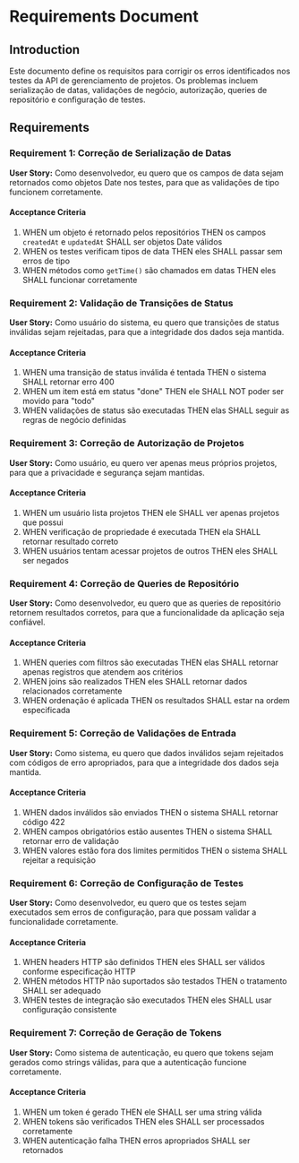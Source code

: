 # Requirements Document

## Introduction

Este documento define os requisitos para corrigir os erros identificados nos testes da API de gerenciamento de projetos. Os problemas incluem serialização de datas, validações de negócio, autorização, queries de repositório e configuração de testes.

## Requirements

### Requirement 1: Correção de Serialização de Datas

**User Story:** Como desenvolvedor, eu quero que os campos de data sejam retornados como objetos Date nos testes, para que as validações de tipo funcionem corretamente.

#### Acceptance Criteria

1. WHEN um objeto é retornado pelos repositórios THEN os campos `createdAt` e `updatedAt` SHALL ser objetos Date válidos
2. WHEN os testes verificam tipos de data THEN eles SHALL passar sem erros de tipo
3. WHEN métodos como `getTime()` são chamados em datas THEN eles SHALL funcionar corretamente

### Requirement 2: Validação de Transições de Status

**User Story:** Como usuário do sistema, eu quero que transições de status inválidas sejam rejeitadas, para que a integridade dos dados seja mantida.

#### Acceptance Criteria

1. WHEN uma transição de status inválida é tentada THEN o sistema SHALL retornar erro 400
2. WHEN um item está em status "done" THEN ele SHALL NOT poder ser movido para "todo"
3. WHEN validações de status são executadas THEN elas SHALL seguir as regras de negócio definidas

### Requirement 3: Correção de Autorização de Projetos

**User Story:** Como usuário, eu quero ver apenas meus próprios projetos, para que a privacidade e segurança sejam mantidas.

#### Acceptance Criteria

1. WHEN um usuário lista projetos THEN ele SHALL ver apenas projetos que possui
2. WHEN verificação de propriedade é executada THEN ela SHALL retornar resultado correto
3. WHEN usuários tentam acessar projetos de outros THEN eles SHALL ser negados

### Requirement 4: Correção de Queries de Repositório

**User Story:** Como desenvolvedor, eu quero que as queries de repositório retornem resultados corretos, para que a funcionalidade da aplicação seja confiável.

#### Acceptance Criteria

1. WHEN queries com filtros são executadas THEN elas SHALL retornar apenas registros que atendem aos critérios
2. WHEN joins são realizados THEN eles SHALL retornar dados relacionados corretamente
3. WHEN ordenação é aplicada THEN os resultados SHALL estar na ordem especificada

### Requirement 5: Correção de Validações de Entrada

**User Story:** Como sistema, eu quero que dados inválidos sejam rejeitados com códigos de erro apropriados, para que a integridade dos dados seja mantida.

#### Acceptance Criteria

1. WHEN dados inválidos são enviados THEN o sistema SHALL retornar código 422
2. WHEN campos obrigatórios estão ausentes THEN o sistema SHALL retornar erro de validação
3. WHEN valores estão fora dos limites permitidos THEN o sistema SHALL rejeitar a requisição

### Requirement 6: Correção de Configuração de Testes

**User Story:** Como desenvolvedor, eu quero que os testes sejam executados sem erros de configuração, para que possam validar a funcionalidade corretamente.

#### Acceptance Criteria

1. WHEN headers HTTP são definidos THEN eles SHALL ser válidos conforme especificação HTTP
2. WHEN métodos HTTP não suportados são testados THEN o tratamento SHALL ser adequado
3. WHEN testes de integração são executados THEN eles SHALL usar configuração consistente

### Requirement 7: Correção de Geração de Tokens

**User Story:** Como sistema de autenticação, eu quero que tokens sejam gerados como strings válidas, para que a autenticação funcione corretamente.

#### Acceptance Criteria

1. WHEN um token é gerado THEN ele SHALL ser uma string válida
2. WHEN tokens são verificados THEN eles SHALL ser processados corretamente
3. WHEN autenticação falha THEN erros apropriados SHALL ser retornados